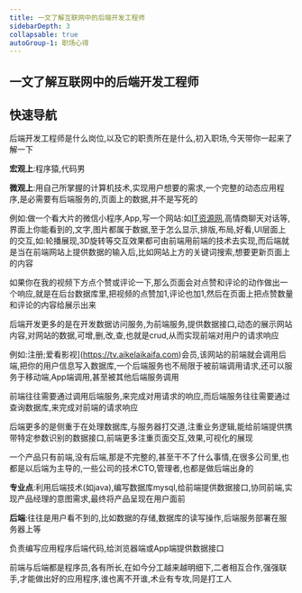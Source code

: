 ```yaml
---
title: 一文了解互联网中的后端开发工程师
sidebarDepth: 3
collapsable: true
autoGroup-1: 职场心得
---
```


## 一文了解互联网中的后端开发工程师

## 快速导航

<TOC />

后端开发工程师是什么岗位,以及它的职责所在是什么,初入职场,今天带你一起来了解一下

**宏观上**:程序猿,代码男

**微观上**:用自己所掌握的计算机技术,实现用户想要的需求,一个完整的动态应用程序,是必需要有后端服务的,页面上的数据,并不是写死的

例如:做一个看大片的微信小程序,App,写一个网站:如[IT资源网](https://itclan.cn/),高情商聊天对话等,界面上你能看到的,文字,图片都属于数据,至于怎么显示,排版,布局,好看,UI层面上的交互,如:轮播展现,3D旋转等交互效果都可由前端用前端的技术去实现,而后端就是当在前端网站上提供数据的输入后,比如网站上方的关键词搜索,想要更新页面上的内容

如果你在我的视频下方点个赞或评论一下,那么页面会对点赞和评论的动作做出一个响应,就是在后台数据库里,把视频的点赞加1,评论也加1,然后在页面上把点赞数量和评论的内容给展示出来

后端开发更多的是在开发数据访问服务,为前端服务,提供数据接口,动态的展示网站内容,对网站的数据,可增,删,改,查,也就是crud,从而实现前端对用户的请求响应

例如:注册;爱看影视](https://tv.aikelaikaifa.com)会员,该网站的前端就会调用后端,把你的用户信息写入数据库,一个后端服务也不局限于被前端调用请求,还可以服务于移动端,App端调用,甚至被其他后端服务调用

前端往往需要通过调用后端服务,来完成对用请求的响应,而后端服务往往需要通过查询数据库,来完成对前端的请求响应

后端更多的是侧重于在处理数据库,与服务器打交道,注重业务逻辑,能给前端提供携带特定参数识别的数据接口,前端更多注重页面交互,效果,可视化的展现

一个产品只有前端,没有后端,那是不完整的,甚至干不了什么事情,在很多公司里,也都是以后端为主导的,一些公司的技术CTO,管理者,也都是做后端出身的

**专业点**:利用后端技术(如java),编写数据库mysql,给前端提供数据接口,协同前端,实现产品经理的意图需求,最终将产品呈现在用户面前

**后端**:往往是用户看不到的,比如数据的存储,数据库的读写操作,后端服务部署在服务器上等

负责编写应用程序后端代码,给浏览器端或App端提供数据接口

前端与后端都是程序员,各有所长,在如今分工越来越明细下,二者相互合作,强强联手,才能做出好的应用程序,谁也离不开谁,术业有专攻,同是打工人

<footer-FooterLink :isShareLink="false" :isDaShang="true" />